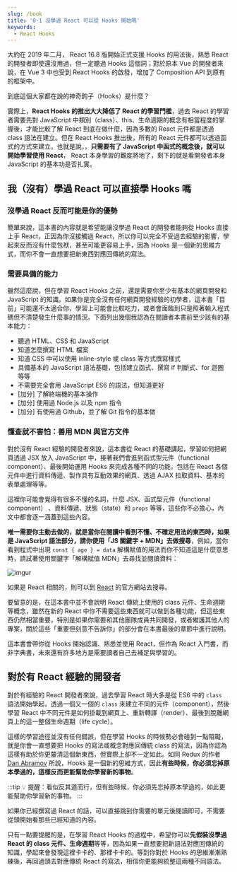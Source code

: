 ```yaml
---
slug: /book
title: '0-1 沒學過 React 可以從 Hooks 開始嗎'
keywords:
  - React Hooks
---
```


大約在 2019 年二月， React 16.8 版開始正式支援 Hooks 的用法後，熟悉 React 的開發者即使還沒用過，但一定聽過 Hooks 這個詞；對於原本 Vue 的開發者來說，在 Vue 3 中也受到 React Hooks 的啟發，增加了 Composition API 到原有的框架中。

到底這個大家都在說的神奇鉤子（Hooks）是什麼？

實際上，**React Hooks 的推出大大降低了 React 的學習門檻**，過去 React 的學習者需要先對 JavaScript 中類別（class）、this、生命週期的概念有相當程度的掌握後，才能比較了解 React 到底在做什麼，因為多數的 React 元件都是透過 class 語法在建立。但在 React Hooks 推出後，所有的 React 元件都可以透過函式的方式來建立，也就是說，，**只需要有了 JavaScript 中函式的概念後，就可以開始學習使用 React**， React 本身學習的難度將地了，剩下的就是看開發者本身 JavaScript 的基本功是否扎實。

## 我（沒有）學過 React 可以直接學 Hooks 嗎

### 沒學過 React 反而可能是你的優勢

簡單來說，這本書的內容就是希望能讓沒學過 React 的開發者能夠從 Hooks 直接上手 React，正因為你沒接觸過 React，所以你可以完全不受過去經驗的影響，學起來反而沒有什麼包袱，甚至可能更容易上手，因為 Hooks 是一個新的思維方式，而你不會一直想要把新東西對應回傳統的寫法。

### 需要具備的能力

雖然這麼說，但在學習 React Hooks 之前，還是需要你至少有基本的網頁開發和 JavaScript 的知識。如果你是完全沒有任何網頁開發經驗的初學者，這本書「目前」可能還不太適合你，學習上可能會比較吃力，或者會面臨到只是照著輸入程式碼但不清楚發生什麼事的情況。下面列出幾個我認為在閱讀者本書前至少該有的基本能力：

- 聽過 HTML、CSS 和 JavaScript
- 知道怎麼撰寫 HTML 檔案
- 知道 CSS 中可以使用 inline-style 或 class 等方式撰寫樣式
- 具備基本的 JavaScript 語法基礎，包括建立函式、撰寫 if 判斷式、for 迴圈等等
- 不需要完全會用 JavaScript ES6 的語法，但知道更好
- [加分] 了解終端機的基本操作
- [加分] 使用過 Node.js 以及 npm 指令
- [加分] 有使用過 Github，並了解 Git 指令的基本做

### 懂查就不害怕：善用 MDN 與官方文件

對於沒有 React 經驗的開發者來說，這本書從 React 的基礎講起，學習如何把網頁透過 JSX 放入 JavaScript 中，接著我們會進到函式型元件（functional component）、最後開始運用 Hooks 來完成各種不同的功能，包括在 React 各個元件中進行資料傳遞、製作具有互動效果的網頁、透過 AJAX 拉取資料、基本的表單處理等等。

這裡你可能會覺得有很多不懂的名詞，什麼 JSX、函式型元件（functional component） 、資料傳遞、狀態（state）和 `props` 等等，這些你不必擔心，內文中都會逐一涵蓋到這些內容。

**唯一需要你主動去做的，就是當你在閱讀中看到不懂、不確定用法的東西時，如果是 JavaScript 語法部分，請你使用「JS 關鍵字 + MDN」去做搜尋**，例如，當你看到程式中出現 `const { age } = data` 解構賦值的用法而你不知道這是什麼意思時，請試著使用關鍵字「解構賦值 MDN」去尋找並閱讀資料：

![imgur](https://i.imgur.com/Uae3453.png)

如果是 React 相關的，則可以到 [React](https://reactjs.org/docs/getting-started.html) 的官方網站去搜尋。

要留意的是，在這本書中並不會說明 React 傳統上使用的 class 元件、生命週期等概念，雖然在新的 React 中你不需要這些東西就可以做到各種功能，但這些東西仍然相當重要，特別是如果你需要和其他團隊成員共同開發，或者維護其他人的專案，關於這些「重要但刻意不告訴你」的部分會在本書最後的章節中進行說明。

這本書會帶你從 Hooks 開始認識、熟悉並使用 React，但作為 React 入門書，而非字典書，未來還有許多地方是需要讀者自己去補足與學習的。

## 對於有 React 經驗的開發者

對於有經驗的 React 開發者來說，過去學習 React 時大多是從 ES6 中的 `class` 語法開始學起，透過一個又一個的 `class` 來建立不同的元件（component），然後學習 React 中不同元件是如何掛載到網頁上、重新轉譯（render）、最後到脫離網頁上的這一整個生命週期（life cycle）。

這樣的學習途徑並沒有任何錯誤，但在學習 Hooks 的時候勢必會碰到一點阻礙，就是你會一直想要把 Hooks 的寫法或概念對應回傳統 class 的寫法，因為你認為這樣有助於你更釐清這個新東西，但實際上卻不一定如此。如同 Redux 的作者 [Dan Abramov](https://github.com/gaearon) 所說，Hooks 是一個新的思維方式，因此**有些時候，你必須忘掉原本學過的，這樣反而更能幫助你學習新的事物**。

:::tip
💡 提醒：看似反其道而行，但有些時候，你必須先忘掉原本學過的，如此更能幫助你學習新的事物。
:::

如果你已經撰寫過 React 的話，可以直接跳到你需要的單元後閱讀即可，不需要從頭開始看那些已經知道的內容。

只有一點要提醒的是，在學習 React Hooks 的過程中，希望你可以**先假裝沒學過 React 的 class 元件、生命週期**等等，因為如果一直想要把新語法對應回傳統的知識，學起來會發現這裡卡卡的、那裡卡卡的。等到你對於 Hooks 的思維漸漸熟練後，再回過頭去對應傳統 React 的寫法，相信你更能夠統整這兩種不同語法。
